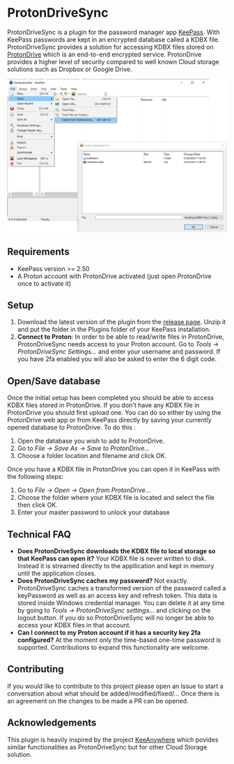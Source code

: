 # ProtonDriveSync
ProtonDriveSync is a plugin for the password manager app [KeePass](https://keepass.info/index.html). With KeePass passwords are kept in an encrypted database called a KDBX file. ProtonDriveSync provides a solution for accessing KDBX files stored on [ProtonDrive](https://proton.me/drive/free) which is an end-to-end encrypted service. ProtonDrive provides a higher level of security  compared to well known Cloud storage solutions such as Dropbox or Google Drive.

![ProtonDriveSync usage](protondrivesync_usage.png)

## Requirements
- KeePass version >= 2.50
- A Proton account with ProtonDrive activated (just open ProtonDrive once to activate it)

## Setup

1. Download the latest version of the plugin from the [release page](https://github.com/dhaven/ProtonDriveSync/releases). Unzip it and put the folder in the Plugins folder of your KeePass installation.
2. **Connect to Proton**: In order to be able to read/write files in ProtonDrive, ProtonDriveSync needs access to your Proton account. Go to _Tools -> ProtonDriveSync Settings..._ and enter your username and password. If you have 2fa enabled you will also be asked to enter the 6 digit code.

## Open/Save database

Once the initial setup has been completed you should be able to access KDBX files stored in ProtonDrive. If you don't have any KDBX file in ProtonDrive you should first upload one. You can do so either by using the ProtonDrive web app or from KeePass directly by saving your currently opened database to ProtonDrive. To do this :
1. Open the database you wish to add to ProtonDrive.
2. Go to _File -> Save As -> Save to ProtonDrive..._
3. Choose a folder location and filename and click OK.

Once you have a KDBX file in ProtonDrive you can open it in KeePass with the following steps:
1. Go to _File -> Open -> Open from ProtonDrive..._
2. Choose the folder where your KDBX file is located and select the file then click OK.
3. Enter your master password to unlock your database

## Technical FAQ

- **Does ProtonDriveSync downloads the KDBX file to local storage so that KeePass can open it?** Your KDBX file is never written to disk. Instead it is streamed directly to the appllication and kept in memory until the application closes.
- **Does ProtonDriveSync caches my password?** Not exactly. ProtonDriveSync caches a transformed version of the password called a keyPassword as well as an access key and refresh token. This data is stored inside Windows credential manager. You can delete it at any time by going to _Tools -> ProtonDriveSync settings..._ and clicking on the logout button. If you do so ProtonDriveSync will no longer be able to access your KDBX files in that account.
- **Can I connect to my Proton account if it has a security key 2fa configured?** At the moment only the time-based one-time password is supported. Contributions to expand this functionality are welcome.

## Contributing

If you would like to contribute to this project please open an Issue to start a conversation about what should be added/modified/fixed/... Once there is an agreement on the changes to be made a PR can be opened.

## Acknowledgements

This plugin is heavily inspired by the project [KeeAnywhere](https://github.com/Kyrodan/KeeAnywhere/tree/master/KeeAnywhere) which povides similar functionalities as ProtonDriveSync but for other Cloud Storage solution.
